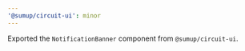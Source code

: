 ```yaml
---
'@sumup/circuit-ui': minor
---
```


Exported the `NotificationBanner` component from `@sumup/circuit-ui`.
